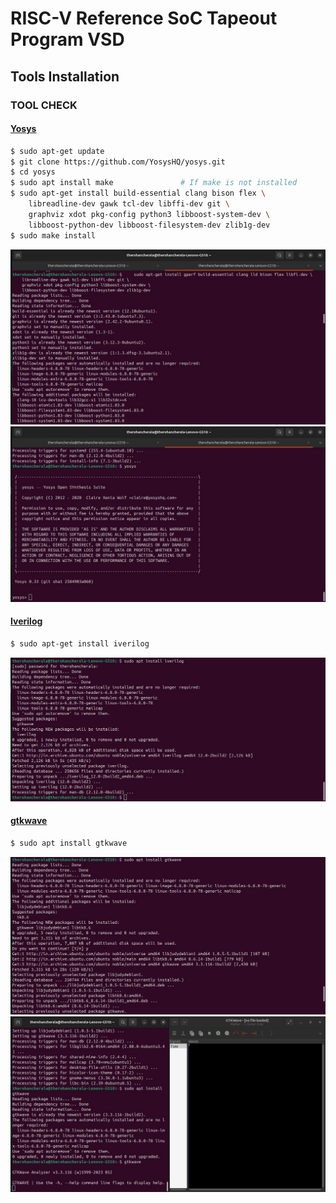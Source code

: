 
# RISC-V Reference SoC Tapeout Program VSD

## Tools Installation

### **TOOL CHECK**

#### <ins>**Yosys**</ins>
```bash
$ sudo apt-get update
$ git clone https://github.com/YosysHQ/yosys.git
$ cd yosys
$ sudo apt install make               # If make is not installed
$ sudo apt-get install build-essential clang bison flex \
    libreadline-dev gawk tcl-dev libffi-dev git \
    graphviz xdot pkg-config python3 libboost-system-dev \
    libboost-python-dev libboost-filesystem-dev zlib1g-dev
$ sudo make install
```
![Alt Text](yosys_install.jpeg)
![Alt Text](yosys.jpeg)



#### <ins>**Iverilog**</ins>
```bash
$ sudo apt-get install iverilog
```
![Alt Text](Iverilog.jpeg)

#### <ins>**gtkwave**</ins>
```bash
$ sudo apt install gtkwave
```
![Alt Text](gtkwave.jpeg)
![Alt Text](gtkwave_open.jpeg)

